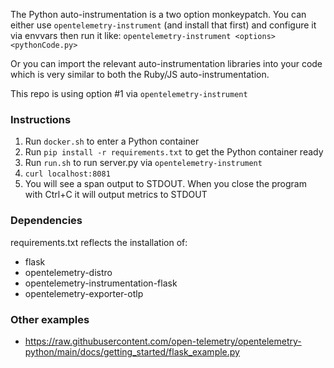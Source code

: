 The Python auto-instrumentation is a two option monkeypatch. You can either use `opentelemetry-instrument` (and install that first) and configure it via envvars then run it like:
`opentelemetry-instrument <options> <pythonCode.py>`

Or you can import the relevant auto-instrumentation libraries into your code which is very similar to both the Ruby/JS auto-instrumentation.

This repo is using option #1 via `opentelemetry-instrument`

### Instructions
1. Run `docker.sh` to enter a Python container
1. Run `pip install -r requirements.txt` to get the Python container ready
1. Run `run.sh` to run server.py via `opentelemetry-instrument`
1. `curl localhost:8081`
1. You will see a span output to STDOUT. When you close the program with Ctrl+C it will output metrics to STDOUT

### Dependencies
requirements.txt reflects the installation of:
* flask
* opentelemetry-distro
* opentelemetry-instrumentation-flask
* opentelemetry-exporter-otlp

### Other examples
* https://raw.githubusercontent.com/open-telemetry/opentelemetry-python/main/docs/getting_started/flask_example.py
